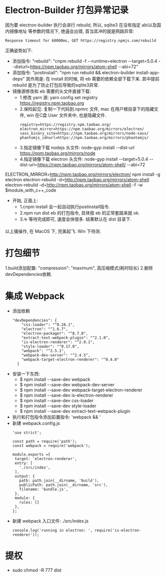 # Electron-Builder 打包异常记录

因为要 electron-builder 执行会进行 rebuild, 所以, sqlite3 在没有指定 abi以及国内镜像地址 等参数的情况下,
绝逼会出错, 首当其冲的就是网路异常: 
```
Response timeout for 60000ms, GET https://registry.npmjs.com/rebuild
```

正确姿势如下: 
 - 添加指令: "rebuild": "cnpm rebuild -f --runtime=electron --target=5.0.4 --disturl=https://npm.taobao.org/mirrors/atom-shell --abi=72"
 - 添加指令: "postinstall": "npm run rebuild && electron-builder install-app-deps"
 其作用是: 在 install 的时候, 将 eb 需要的依赖全部下载下来. 其中提前 rebuild 是为了防止打包后导致的sqlite3异常.
 - 镜像源修改和 eb 需要的头文件直接下载: 
    - 1.修改 yarn 源: yarn config set registry https://registry.npm.taobao.org
    - 2.保险起见: 复制一下代码到.npmrc 文件, mac 在用户根目录下的隐藏文件, win 在C盘 User 文件夹中, 也是隐藏文件.
        ```
        registry=https://registry.npm.taobao.org/
        electron_mirror=https://npm.taobao.org/mirrors/electron/
        sass_binary_site=https://npm.taobao.org/mirrors/node-sass/
        phantomjs_cdnurl=https://npm.taobao.org/mirrors/phantomjs/
        ```
    - 3.指定镜像下载 nodejs 头文件: node-gyp install --dist-url https://npm.taobao.org/mirrors/node
    - 4.指定镜像下载 electron 头文件: node-gyp install --target=5.0.4 --dist-url=https://npm.taobao.org/mirrors/atom-shell/ --abi=72
<!--                                    node-gyp install  --target=5.0.5 --dist-url=https://atom.io/download/electron/-->

ELECTRON_MIRROR=http://npm.taobao.org/mirrors/electron/ npm install -g electron
electron-rebuild -d=http://npm.taobao.org/mirrors/atom-shell
electron-rebuild -d=http://npm.taobao.org/mirrors/atom-shell -f -w $module_with_c++_code
  
 - 开始, 正面上: 
    - 1.cnpm install  会一起自动执行postinstall指令. 
    - 2.npm run dist  eb 的打包指令, 具体按 eb 的正常套路来就 ok.
    - 3.☕️ 等待完成即可, 速度会快很多. 结果默认在 dist 目录下.
    
以上骚操作, 在 MacOS 下, 完美起飞. Win 下待测.


# 打包细节
1.build添加配置: "compression": "maximum", 高压缩模式(耗时较长)
2.删除devDependencies依赖. 


# 集成 Webpack
- 添加依赖
    ```
    "devDependencies": {
        "css-loader": "^0.28.1",
        "electron": "^1.6.7",
        "electron-packager": "^8.7.0",
        "extract-text-webpack-plugin": "^2.1.0",
        "is-electron-renderer": "^2.0.1",
        "style-loader": "^0.17.0",
        "webpack": "^2.5.1",
        "webpack-dev-server": "^2.4.5",
        "webpack-target-electron-renderer": "^0.4.0"
      }
    ```
- 安装一下东西: 
    - $ npm install --save-dev webpack 
    - $ npm install --save-dev webpack-dev-server
    - $ npm install --save-dev webpack-target-electron-renderer
    - $ npm install --save-dev is-electron-renderer
    - $ npm install --save-dev css-loader
    - $ npm install --save-dev style-loader
    - $ npm install --save-dev extract-text-webpack-plugin
 - 执行和打包指令添加前置指令: 'webpack && '
 - 新建 webpack.config.js
     ```
     'use strict';
    
    const path = require('path');
    const webpack = require('webpack');
    
    module.exports ={
      target: 'electron-renderer',
      entry: [
        './src/index',
      ],
      output: {
        path: path.join(__dirname, 'build'),
        publicPath: path.join(__dirname, 'src'),
        filename: 'bundle.js',
      },
      module: {
        rules: []
      },
    };
     ```
 - 新建 webpack 入口文件: ./src/index.js
    ```
    console.log('running in electron: ', require('is-electron-renderer'));
    ```
    
# 提权
 - sudo chmod -R 777 dist
 